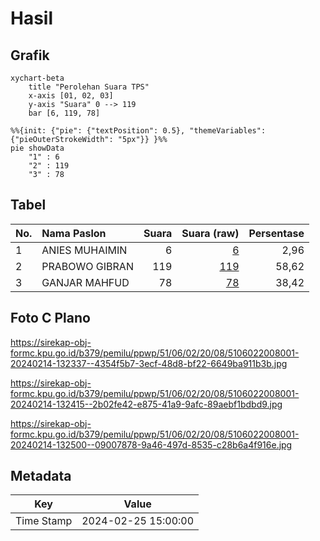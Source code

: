 # Hasil

## Grafik

```mermaid
xychart-beta
    title "Perolehan Suara TPS"
    x-axis [01, 02, 03]
    y-axis "Suara" 0 --> 119
    bar [6, 119, 78]
```

```mermaid
%%{init: {"pie": {"textPosition": 0.5}, "themeVariables": {"pieOuterStrokeWidth": "5px"}} }%%
pie showData
    "1" : 6
    "2" : 119
    "3" : 78
```

## Tabel

| No. | Nama Paslon    | Suara | Suara (raw) | Persentase |
|:--- |:-------------- | -----:| -----------:| ----------:|
| 1   | ANIES MUHAIMIN | 6     | [6][p-1]    | 2,96       |
| 2   | PRABOWO GIBRAN | 119   | [119][p-2]  | 58,62      |
| 3   | GANJAR MAHFUD  | 78    | [78][p-3]   | 38,42      |


[p-1]: https://github.com/gigit-pemilu/pemilu-2024-51-bali/blob/main/pilpres/hitung-suara/sub/51-bali/sub/06-bangli/sub/02-bangli/sub/2008-pengotan/sub/001-tps/sub/paslon-1.txt
[p-2]: https://github.com/gigit-pemilu/pemilu-2024-51-bali/blob/main/pilpres/hitung-suara/sub/51-bali/sub/06-bangli/sub/02-bangli/sub/2008-pengotan/sub/001-tps/sub/paslon-2.txt
[p-3]: https://github.com/gigit-pemilu/pemilu-2024-51-bali/blob/main/pilpres/hitung-suara/sub/51-bali/sub/06-bangli/sub/02-bangli/sub/2008-pengotan/sub/001-tps/sub/paslon-3.txt

## Foto C Plano

https://sirekap-obj-formc.kpu.go.id/b379/pemilu/ppwp/51/06/02/20/08/5106022008001-20240214-132337--4354f5b7-3ecf-48d8-bf22-6649ba911b3b.jpg

https://sirekap-obj-formc.kpu.go.id/b379/pemilu/ppwp/51/06/02/20/08/5106022008001-20240214-132415--2b02fe42-e875-41a9-9afc-89aebf1bdbd9.jpg

https://sirekap-obj-formc.kpu.go.id/b379/pemilu/ppwp/51/06/02/20/08/5106022008001-20240214-132500--09007878-9a46-497d-8535-c28b6a4f916e.jpg


## Metadata

| Key        | Value               |
| ---------- | ------------------- |
| Time Stamp | 2024-02-25 15:00:00 |



